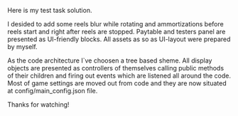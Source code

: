 Here is my test task solution.

I desided to add some reels blur while rotating and ammortizations before reels start and right after reels are stopped.
Paytable and testers panel are presented as UI-friendly blocks. All assets as so as UI-layout were prepared by myself.

As the code architecture I`ve choosen a tree based sheme. All display objects are presented as controllers of themselves calling public methods of their children and firing out events which are listened all around the code. Most of game settings are moved out from code and they are now situated at config/main_config.json file.

Thanks for watching!